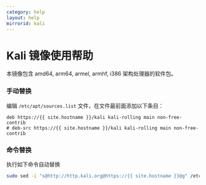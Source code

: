 ```yaml
---
category: help
layout: help
mirrorid: kali
---
```


Kali 镜像使用帮助
===================

本镜像包含 amd64, arm64, armel, armhf, i386 架构处理器的软件包。

### 手动替换
编辑 `/etc/apt/sources.list` 文件，在文件最前面添加以下条目：

```
deb https://{{ site.hostname }}/kali kali-rolling main non-free-contrib
# deb-src https://{{ site.hostname }}/kali kali-rolling main non-free-contrib
```

### 命令替换
执行如下命令自动替换
```bash
sudo sed -i "s@http://http.kali.org@https://{{ site.hostname }}@g" /etc/apt/sources.list
```